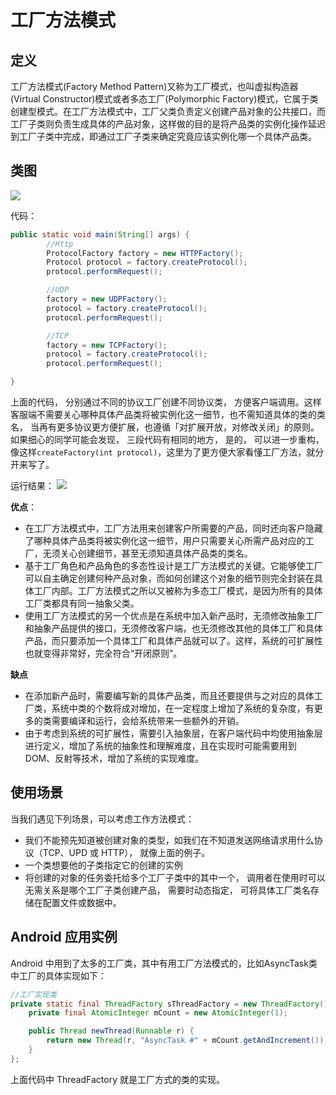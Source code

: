 # 工厂方法模式

## 定义
工厂方法模式(Factory Method Pattern)又称为工厂模式，也叫虚拟构造器(Virtual Constructor)模式或者多态工厂(Polymorphic Factory)模式，它属于类创建型模式。在工厂方法模式中，工厂父类负责定义创建产品对象的公共接口，而工厂子类则负责生成具体的产品对象，这样做的目的是将产品类的实例化操作延迟到工厂子类中完成，即通过工厂子类来确定究竟应该实例化哪一个具体产品类。
## 类图

![](https://rawgit.com/jasonim/design-patterns/develop/zh/creator-mode/factory-method/image/factory-method.svg)

代码：
```java
public static void main(String[] args) {
        //Http
        ProtocolFactory factory = new HTTPFactory();
        Protocol protocol = factory.createProtocol();
        protocol.performRequest();

        //UDP
        factory = new UDPFactory();
        protocol = factory.createProtocol();
        protocol.performRequest();

        //TCP
        factory = new TCPFactory();
        protocol = factory.createProtocol();
        protocol.performRequest();

}
```

上面的代码， 分别通过不同的协议工厂创建不同协议类， 方便客户端调用。这样客服端不需要关心哪种具体产品类将被实例化这一细节，也不需知道具体的类的类名， 当再有更多协议更方便扩展，也遵循「对扩展开放，对修改关闭」的原则。如果细心的同学可能会发现， 三段代码有相同的地方， 是的， 可以进一步重构， 像这样`createFactory(int protocol)`，这里为了更方便大家看懂工厂方法，就分开来写了。

运行结果：
![](https://rawgit.com/jasonim/design-patterns/develop/zh/creator-mode/factory-method/image/factory-method-run.png)

**优点**：
+ 在工厂方法模式中，工厂方法用来创建客户所需要的产品，同时还向客户隐藏了哪种具体产品类将被实例化这一细节，用户只需要关心所需产品对应的工厂，无须关心创建细节，甚至无须知道具体产品类的类名。
+ 基于工厂角色和产品角色的多态性设计是工厂方法模式的关键。它能够使工厂可以自主确定创建何种产品对象，而如何创建这个对象的细节则完全封装在具体工厂内部。工厂方法模式之所以又被称为多态工厂模式，是因为所有的具体工厂类都具有同一抽象父类。
+ 使用工厂方法模式的另一个优点是在系统中加入新产品时，无须修改抽象工厂和抽象产品提供的接口，无须修改客户端，也无须修改其他的具体工厂和具体产品，而只要添加一个具体工厂和具体产品就可以了。这样，系统的可扩展性也就变得非常好，完全符合“开闭原则”。

**缺点**
+ 在添加新产品时，需要编写新的具体产品类，而且还要提供与之对应的具体工厂类，系统中类的个数将成对增加，在一定程度上增加了系统的复杂度，有更多的类需要编译和运行，会给系统带来一些额外的开销。
+ 由于考虑到系统的可扩展性，需要引入抽象层，在客户端代码中均使用抽象层进行定义，增加了系统的抽象性和理解难度，且在实现时可能需要用到DOM、反射等技术，增加了系统的实现难度。

## 使用场景
当我们遇见下列场景，可以考虑工作方法模式：
+ 我们不能预先知道被创建对象的类型，如我们在不知道发送网络请求用什么协议（TCP、UPD 或 HTTP）， 就像上面的例子。
+ 一个类想要他的子类指定它的创建的实例
+ 将创建的对象的任务委托给多个工厂子类中的其中一个， 调用者在使用时可以无需关系是哪个工厂子类创建产品， 需要时动态指定， 可将具体工厂类名存储在配置文件或数据中。

## Android 应用实例
Android 中用到了太多的工厂类，其中有用工厂方法模式的，比如AsyncTask类中工厂的具体实现如下：
```java
//工厂实现类
private static final ThreadFactory sThreadFactory = new ThreadFactory() {
    private final AtomicInteger mCount = new AtomicInteger(1);

    public Thread newThread(Runnable r) {
        return new Thread(r, "AsyncTask #" + mCount.getAndIncrement());
    }
};
```
上面代码中 ThreadFactory 就是工厂方式的类的实现。

